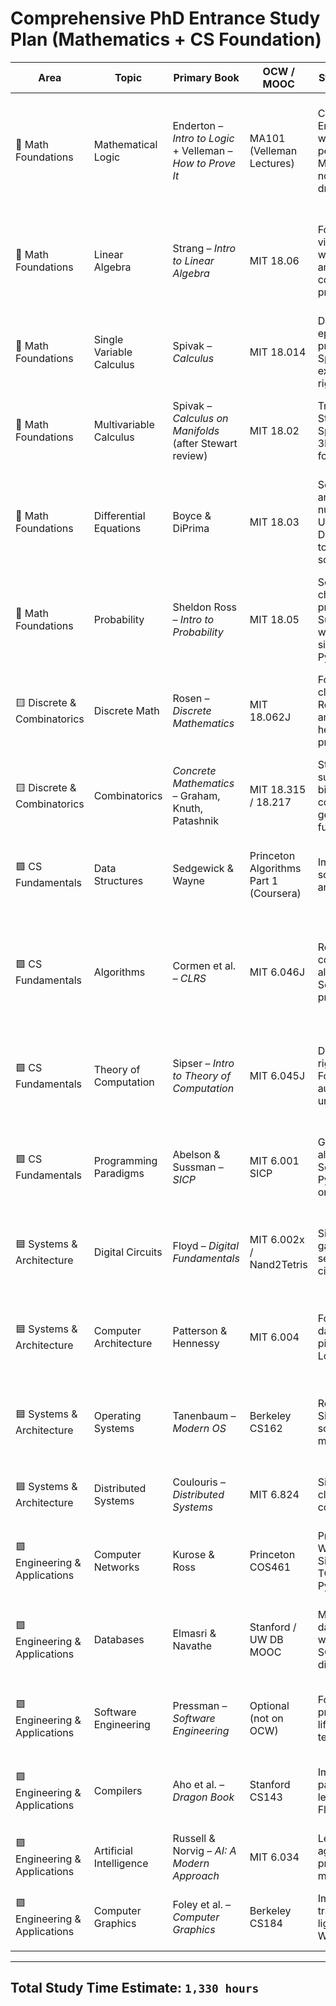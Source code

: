 # Comprehensive PhD Entrance Study Plan (Mathematics + CS Foundation)

| Area | Topic | Primary Book | OCW / MOOC | Study Strategy | Hours | Observations |
|------|-------|--------------|------------|----------------|-------|--------------|
| 🔶 Math Foundations | Mathematical Logic | Enderton – *Intro to Logic* + Velleman – *How to Prove It* | MA101 (Velleman Lectures) | Combine Enderton’s rigor with Velleman’s pedagogy. Make dense notes & proof drills. | 50h | Focus on syntax, semantics, and proof techniques. Skip Gödel incompleteness unless time allows. |
| 🔶 Math Foundations | Linear Algebra | Strang – *Intro to Linear Algebra* | MIT 18.06 | Follow Strang videos, practice with geometric and computational problems. | 80h | Prioritize: vector spaces, linear transformations, eigen-stuff. Skip applications to PDEs. |
| 🔶 Math Foundations | Single Variable Calculus | Spivak – *Calculus* | MIT 18.014 | Deep dive into epsilon-delta proofs. Use Spivak exercises for rigor. | 80h | Do all of Spivak Ch. 1–15. Skip physics-related problems. |
| 🔶 Math Foundations | Multivariable Calculus | Spivak – *Calculus on Manifolds* (after Stewart review) | MIT 18.02 | Transition from Stewart → Spivak. Use 3Blue1Brown for visuals. | 60h | Do 18.02 lectures for intuition. Spivak’s multivariable for rigor. |
| 🔶 Math Foundations | Differential Equations | Boyce & DiPrima | MIT 18.03 | Solve analytically and numerically. Use Desmos/Python to visualize solutions. | 60h | Skip Laplace and systems unless needed for research area. Prioritize 1st/2nd order, qualitative behavior. |
| 🔶 Math Foundations | Probability | Sheldon Ross – *Intro to Probability* | MIT 18.05 | Solve all chapter problems. Supplement with visual simulations in Python. | 60h | Focus on discrete and continuous distributions, expected value, variance. Skip actuarial stuff. |
| 🟨 Discrete & Combinatorics | Discrete Math | Rosen – *Discrete Mathematics* | MIT 18.062J | Follow OCW closely. Solve Rosen's proofs and logic-heavy problems. | 60h | Key: logic, sets, induction, recursion, modular arithmetic, graphs. Skip cryptography. |
| 🟨 Discrete & Combinatorics | Combinatorics | *Concrete Mathematics* – Graham, Knuth, Patashnik | MIT 18.315 / 18.217 | Study summations, binomial coefficients, generating functions. | 50h | Focus on recurrences and sums. Skip number theory sections. |
| 🟩 CS Fundamentals | Data Structures | Sedgewick & Wayne | Princeton Algorithms Part 1 (Coursera) | Implement from scratch in C and Python. | 60h | Must know arrays, trees, hash tables, heaps, graphs. Skip GUI-linked content. |
| 🟩 CS Fundamentals | Algorithms | Cormen et al. – *CLRS* | MIT 6.046J | Read deeply, code every algorithm. Solve book problems. | 70h | Essential: sorting, dynamic programming, graph algorithms. Skip amortized analysis unless time. |
| 🟩 CS Fundamentals | Theory of Computation | Sipser – *Intro to Theory of Computation* | MIT 6.045J | Do proofs rigorously. Focus on automata and undecidability. | 60h | Required: DFA/NFA, CFGs, Turing Machines, decidability. Skip complexity class hierarchy. |
| 🟩 CS Fundamentals | Programming Paradigms | Abelson & Sussman – *SICP* | MIT 6.001 SICP | Go slow. Code along in Scheme or Python. Reflect on patterns. | 60h | Focus on recursion, abstraction, closures. Skip streams and hardware simulation. |
| 🟦 Systems & Architecture | Digital Circuits | Floyd – *Digital Fundamentals* | MIT 6.002x / Nand2Tetris | Simulate logic gates and sequential circuits. | 50h | Only logic gates, K-maps, finite state machines needed. Skip analog. |
| 🟦 Systems & Architecture | Computer Architecture | Patterson & Hennessy | MIT 6.004 | Focus on ISAs, datapath, pipelining. Use Logisim. | 60h | Required: basic pipeline + memory hierarchy. Skip speculative exec, cache prefetching. |
| 🟦 Systems & Architecture | Operating Systems | Tanenbaum – *Modern OS* | Berkeley CS162 | Read + labs. Simulate scheduling, memory mgmt. | 60h | Focus on processes, threads, semaphores. Skip distributed file systems. |
| 🟦 Systems & Architecture | Distributed Systems | Coulouris – *Distributed Systems* | MIT 6.824 | Simulate client/server + consensus. | 50h | Optional for POSCOMP. Use if planning systems research. |
| 🟪 Engineering & Applications | Computer Networks | Kurose & Ross | Princeton COS461 | Practice Wireshark. Simulate TCP/UDP with Python. | 50h | Understand OSI layers, IP/TCP basics. Skip QoS/streaming. |
| 🟪 Engineering & Applications | Databases | Elmasri & Navathe | Stanford / UW DB MOOC | Model databases, write complex SQL, ER diagrams. | 50h | Know: ER modeling, relational algebra, normalization. Skip internals like B+ trees. |
| 🟪 Engineering & Applications | Software Engineering | Pressman – *Software Engineering* | Optional (not on OCW) | Focus on UML, project lifecycle, testing. | 40h | Skip agile/devops. Learn Waterfall and design patterns. |
| 🟪 Engineering & Applications | Compilers | Aho et al. – *Dragon Book* | Stanford CS143 | Implement parser and lexer. Use Flex/Bison. | 50h | Required: tokenization, syntax trees. Skip optimization passes. |
| 🟪 Engineering & Applications | Artificial Intelligence | Russell & Norvig – *AI: A Modern Approach* | MIT 6.034 | Learn logic agents, search, probability models. | 60h | Focus: search, logic, Bayes nets. Skip deep RL unless time. |
| 🟪 Engineering & Applications | Computer Graphics | Foley et al. – *Computer Graphics* | Berkeley CS184 | Implement transforms & lighting with WebGL. | 50h | Optional unless exam specifies. Useful for OpenGL/WebGL if interested. |

---

## Total Study Time Estimate: `1,330 hours`
